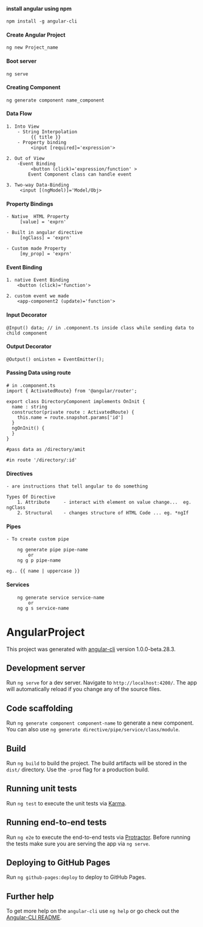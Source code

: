 #### install angular using npm
    npm install -g angular-cli


#### Create Angular Project

    ng new Project_name

#### Boot server

    ng serve

#### Creating Component

    ng generate component name_component

#### Data Flow

    1. Into View    
        - String Interpolation
             {{ title }}
        - Property binding
             <input [required]='expression'> 
    
    2. Out of View 
        -Event Binding
             <button (click)='expression/function' > 
            Event Component class can handle event
    
    3. Two-way Data-Binding
         <input [(ngModel)]='Model/Obj> 


#### Property Bindings 

    - Native  HTML Property 
         [value] = 'exprn' 
    
    - Built in angular directive 
         [ngClass] = 'exprn' 
    
    - Custom made Property
         [my_prop] = 'exprn' 
    
    
#### Event Binding 
    1. native Event Binding
        <button (click)='function'>

    2. custom event we made 
        <app-component2 (update)='function'>

#### Input Decorator

    @Input() data; // in .component.ts inside class while sending data to child component
    
#### Output Decorator

    @Output() onListen = EventEmitter();
    
#### Passing Data using route


    # in .component.ts
    import { ActivatedRoute} from '@angular/router';
       
    export class DirectoryComponent implements OnInit {
      name : string
      constructor(private route : ActivatedRoute) {
        this.name = route.snapshot.params['id']
      }
      ngOnInit() {
      }
    }
    
    #pass data as /directory/amit
    
    #in route '/directory/:id'
    
#### Directives
    - are instructions that tell angular to do something
    
    Types Of Directive 
        1. Attribute     - interact with element on value change...  eg. ngClass
        2. Structural    - changes structure of HTML Code ... eg. *ngIf
        
#### Pipes

    - To create custom pipe
    
        ng generate pipe pipe-name
            or
        ng g p pipe-name    
    
    eg.. {{ name | uppercase }}
        
#### Services

        ng generate service service-name
            or
        ng g s service-name    
        
        
# AngularProject

This project was generated with [angular-cli](https://github.com/angular/angular-cli) version 1.0.0-beta.28.3.

## Development server
Run `ng serve` for a dev server. Navigate to `http://localhost:4200/`. The app will automatically reload if you change any of the source files.

## Code scaffolding

Run `ng generate component component-name` to generate a new component. You can also use `ng generate directive/pipe/service/class/module`.

## Build

Run `ng build` to build the project. The build artifacts will be stored in the `dist/` directory. Use the `-prod` flag for a production build.

## Running unit tests

Run `ng test` to execute the unit tests via [Karma](https://karma-runner.github.io).

## Running end-to-end tests

Run `ng e2e` to execute the end-to-end tests via [Protractor](http://www.protractortest.org/).
Before running the tests make sure you are serving the app via `ng serve`.

## Deploying to GitHub Pages

Run `ng github-pages:deploy` to deploy to GitHub Pages.

## Further help

To get more help on the `angular-cli` use `ng help` or go check out the [Angular-CLI README](https://github.com/angular/angular-cli/blob/master/README.md).
